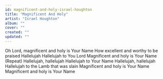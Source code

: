 ```yaml
---
id: magnificent-and-holy-israel-houghton
title: "Magnificent And Holy"
artist: "Israel Houghton"
album: ""
cover: ""
created: ""
updated: ""
---
```


Oh Lord, magnificent and holy is Your Name
How excellent and worthy to be praised
Hallelujah
Hallelujah to You Lord
Magnificent and holy is Your Name
(Repeat)
Hallelujah, hallelujah
Hallelujah to Your Name
Hallelujah, hallelujah
Hallelujah to the Lamb that was slain
Magnificent and holy is Your Name
Magnificent and holy is Your Name